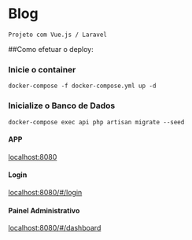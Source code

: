 # Blog
```
Projeto com Vue.js / Laravel
```
##Como efetuar o deploy:

### Inicie o container
```
docker-compose -f docker-compose.yml up -d
```

### Inicialize o Banco de Dados
```
docker-compose exec api php artisan migrate --seed
```

#### APP
[localhost:8080](http://localhost:8080)

#### Login
[localhost:8080/#/login](http://localhost:8080/#/login)

#### Painel Administrativo
[localhost:8080/#/dashboard](http://localhost:8080/#/dashboard)

